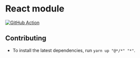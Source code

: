 # React module

[![GitHub Action](https://github.com/monorepo-template/monorepo-template/actions/workflows/example-react-module.yml/badge.svg?branch=main&event=push)](https://github.com/monorepo-template/monorepo-template/actions/workflows/example-react-module.yml)

## Contributing

- To install the latest dependencies, run `yarn up "@*/*" "*"`.
